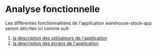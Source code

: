 # Analyse fonctionnelle
Les différentes fonctionnalitées de l'application warehouse-stock-app seront décrites ici comme suit:
1. [la description des utilisateurs de l'application](./2-1-utilisateurs.md)
2. [la description des écrans de l'application](./2-2-ecrans.md)


